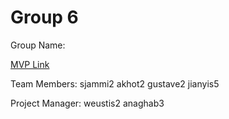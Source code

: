 # Group 6
Group Name: 

[MVP Link](http://cs196.cs.illinois.edu)

Team Members: 
sjammi2
akhot2
gustave2
jianyis5

Project Manager: 
weustis2
anaghab3
